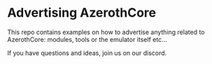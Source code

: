 # Advertising AzerothCore

This repo contains examples on how to advertise anything related to AzerothCore: modules, tools or the emulator itself etc...


If you have questions and ideas, join us on our discord.
